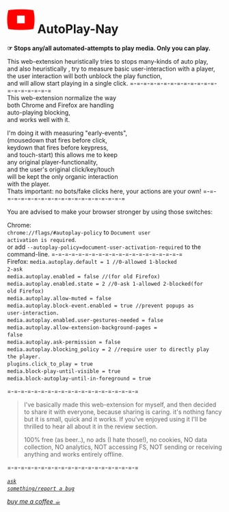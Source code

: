 <h1><img alt="" src="resources/icon.png" height="64" width="64"/> AutoPlay-Nay</h1>

<strong>☞︎ Stops any/all automated-attempts to play media. Only you can play.</strong>  

This web-extension heuristically tries to stops many-kinds of auto play,  
and also heuristically , try to measure basic user-interaction with a player,  
the user interaction will both unblock the play function,  
and will allow start playing in a single click. 
=-=-=-=-=-=-=-=-=-=-=-=-=-=-=-=-=-=-=-=  
This web-extension normalize the way  
both Chrome and Firefox are handling  
auto-playing blocking,  
and works well with it.  

I'm doing it with measuring "early-events",  
(mousedown that fires before click,  
keydown that fires before keypress,  
and touch-start) this allows me to keep  
any original player-functionality,  
and the user's original click/key/touch  
will be kept the only organic interaction  
with the player.  
Thats important: no bots/fake clicks here, 
your actions are your own! 
=-=-=-=-=-=-=-=-=-=-=-=-=-=-=-=-=-=-=-=  

You are advised to make your browser stronger by using those switches:  

Chrome:  
<code>chrome://flags/#autoplay-policy</code> to <code>Document user activation is required</code>.  
or add <code>--autoplay-policy=document-user-activation-required</code> to the command-line.
=-=-=-=-=-=-=-=-=-=-=-=-=-=-=-=-=-=-=-=  
Firefox:
<code>media.autoplay.default       = 1       //0-allowed 1-blocked 2-ask</code>  
<code>media.autoplay.enabled       = false   //(for old Firefox)</code>  
<code>media.autoplay.enabled.state = 2       //0-ask 1-allowed 2-blocked(for old Firefox)</code>  
<code>media.autoplay.allow-muted   = false   </code>  
<code>media.autoplay.block-event.enabled              = true      //prevent popups as user-interaction.</code>  
<code>media.autoplay.enabled.user-gestures-needed     = false</code>  
<code>media.autoplay.allow-extension-background-pages = false</code>  
<code>media.autoplay.ask-permission                   = false</code>  
<code>media.autoplay.blocking_policy                  = 2         //require user to directly play the player.</code>  
<code>plugins.click_to_play                           = true</code>  
<code>media.block-play-until-visible                  = true</code>  
<code>media.block-autoplay-until-in-foreground        = true</code>  

=-=-=-=-=-=-=-=-=-=-=-=-=-=-=-=-=-=-=-=  

<blockquote>
I've basically made this web-extension for myself, and then decided to share it with everyone, because sharing is caring. it's nothing fancy but it is small, quick and it works. If you've enjoyed using it I'll be thrilled to hear all about it in the review section. 

100% free (as beer..), no ads (I hate those!), no cookies, NO data collection, NO analytics, NOT accessing FS, NOT sending or receiving anything and works entirely offline.
</blockquote>


=-=-=-=-=-=-=-=-=-=-=-=-=-=-=-=-=-=-=-=  
  
<a href="https://github.com/eladkarako/chrome_extensions/issues/new?title=AutoPlay-Nay%20-%20"><em><code>ask something/report a bug</code></em></a>  

<a href="https://paypal.me/e1adkarak0/5"><em>buy me a coffee ☕︎</em></a>  
  